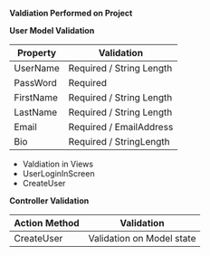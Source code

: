 **Valdiation Performed on Project**

   **User Model Validation**				

Property | Validation
---------|-----------
UserName | Required / String Length 
PassWord | Required
FirstName | Required / String Length
LastName | Required / String Length
Email | Required / EmailAddress
Bio | Required / StringLength

- Valdiation in Views
 - UserLoginInScreen
 - CreateUser


**Controller Validation**

Action Method | Validation
--------------|-----------
CreateUser | Validation on Model state

	

   
        